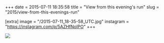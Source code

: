 +++
date = 2015-07-11 18:35:58
title = "View from this evening's run"
slug = "2015/view-from-this-evenings-run"

[extra]
image = "/2015-07-11_18-35-58_UTC.jpg"
instagram = "https://instagram.com/p/5AZHfNoIPO"
+++

<img src="/2015-07-11_18-35-58_UTC.jpg" />

